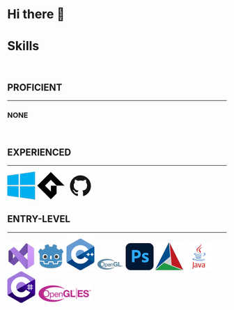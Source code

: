 <p align="center"> 
  
# Hi there 👋
  
# Skills
</br>

## PROFICIENT
  ---
### NONE

</br>

## EXPERIENCED
  ---

![](https://github.com/MeylandMan/photos/blob/main/windows.png)
![](https://github.com/MeylandMan/photos/blob/main/gamemaker.png)
![](https://github.com/MeylandMan/photos/blob/main/GitHUB.png)
</br>
  
## ENTRY-LEVEL
---
![](https://github.com/MeylandMan/photos/blob/main/Visual_Studio.png)
![](https://github.com/MeylandMan/photos/blob/main/godot.png)
![](https://github.com/MeylandMan/photos/blob/main/Cpp.png)
![](https://github.com/MeylandMan/photos/blob/main/opengl.png)
![](https://github.com/MeylandMan/photos/blob/main/Photoshop.png)
![](https://github.com/MeylandMan/photos/blob/main/Cmake.png)
![](https://github.com/MeylandMan/photos/blob/main/Java.png)
![](https://github.com/MeylandMan/photos/blob/main/cs.png)
![](https://github.com/MeylandMan/photos/blob/main/opengl_es.svg)
</p>

</br>
